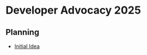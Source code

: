 # Developer Advocacy 2025
## Planning
- [Initial Idea](https://rhthsa.github.io/developer-advocacy-2025/)
<!-- markmap docs/PLAN.mm.md -o docs/index.html -->